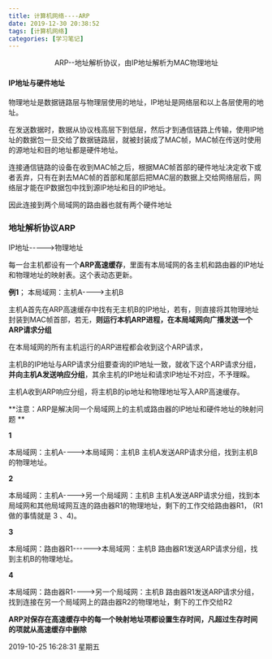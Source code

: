 ```yaml
---
title: 计算机网络----ARP
date: 2019-12-30 20:38:52
tags: [计算机网络]
categories: [学习笔记]
---
```


<center>
 ARP--地址解析协议，由IP地址解析为MAC物理地址
</center>

<!--more-->

#### IP地址与硬件地址

物理地址是数据链路层与物理层使用的地址，IP地址是网络层和以上各层使用的地址。

在发送数据时，数据从协议栈高层下到低层，然后才到通信链路上传输，使用IP地址的数据包一旦交给了数据链路层，就被封装成了MAC帧，MAC帧在传送时使用的源地址和目的地址都是硬件地址。

连接通信链路的设备在收到MAC帧之后，根据MAC帧首部的硬件地址决定收下或者丢弃，只有在剥去MAC帧的首部和尾部后把MAC层的数据上交给网络层后，网络层才能在IP数据包中找到源IP地址和目的IP地址。



因此连接到两个局域网的路由器也就有两个硬件地址



### 地址解析协议ARP

IP地址----->物理地址

每一台主机都设有一个**ARP高速缓存**，里面有本局域网的各主机和路由器的IP地址和物理地址的映射表。这个表动态更新。

**例1**；
本局域网：主机A---->主机B

主机A首先在ARP高速缓存中找有无主机B的IP地址，若有，则直接将其物理地址封装到MAC帧首部，若无，**则运行本机ARP进程，在本局域网向广播发送一个ARP请求分组**

在本局域网的所有主机运行的ARP进程都会收到这个ARP请求，

主机B的IP地址与ARP请求分组要查询的IP地址一致，就收下这个ARP请求分组，**并向主机A发送响应分组**，其余主机的IP地址和请求IP地址不对应，不予理睬。

主机A收到ARP响应分组，将主机B的ip地址和物理地址写入ARP高速缓存。

**注意：ARP是解决同一个局域网上的主机或路由器的IP地址和硬件地址的映射问题
**

**1**

本局域网：主机A---->本局域网：主机B
主机A发送ARP请求分组，找到主机B的物理地址。



**2**

本局域网：主机A---->另一个局域网：主机B
主机A发送ARP请求分组，找到本局域网和其他局域网互连的路由器R1的物理地址，剩下的工作交给路由器R1，
(R1 做的事情就是 3 、4)。



**3**

本局域网：路由器R1------>本局域网：主机B
路由器R1发送ARP请求分组，找到主机B的物理地址。



**4**

本局域网：路由器R1---->另一个局域网：主机B
路由器R1发送ARP请求分组，找到连接在另一个局域网上的路由器R2的物理地址，剩下的工作交给R2



**ARP对保存在高速缓存中的每一个映射地址项都设置生存时间，凡超过生存时间的项就从高速缓存中删除**





2019-10-25 16:28:31 星期五